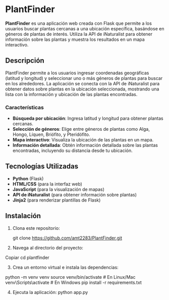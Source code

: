 # PlantFinder

**PlantFinder** es una aplicación web creada con Flask que permite a los usuarios buscar plantas cercanas a una ubicación específica, basándose en géneros de plantas de interés. Utiliza la API de iNaturalist para obtener información sobre las plantas y muestra los resultados en un mapa interactivo.

## Descripción

PlantFinder permite a los usuarios ingresar coordenadas geográficas (latitud y longitud) y seleccionar uno o más géneros de plantas para buscar en los alrededores. La aplicación se conecta con la API de iNaturalist para obtener datos sobre plantas en la ubicación seleccionada, mostrando una lista con la información y ubicación de las plantas encontradas.

### Características

- **Búsqueda por ubicación**: Ingresa latitud y longitud para obtener plantas cercanas.
- **Selección de géneros**: Elige entre géneros de plantas como Alga, Hongo, Líquen, Briófito, y Pteridófito.
- **Mapa interactivo**: Visualiza la ubicación de las plantas en un mapa.
- **Información detallada**: Obtén información detallada sobre las plantas encontradas, incluyendo su distancia desde tu ubicación.

## Tecnologías Utilizadas

- **Python** (Flask)
- **HTML/CSS** (para la interfaz web)
- **JavaScript** (para la visualización de mapas)
- **API de iNaturalist** (para obtener información sobre plantas)
- **Jinja2** (para renderizar plantillas de Flask)

## Instalación

1. Clona este repositorio:
  
   git clone https://github.com/amt2283/PlantFinder.git
2. Navega al directorio del proyecto:
 
  Copiar
  cd plantfinder

3. Crea un entorno virtual e instala las dependencias:

 python -m venv venv
 source venv/bin/activate  # En Linux/Mac
 venv\Scripts\activate  # En Windows
 pip install -r requirements.txt

4. Ejecuta la aplicación:
 python app.py

